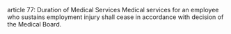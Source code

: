 article 77: Duration of Medical Services
Medical services for an employee who sustains employment injury shall cease in accordance with decision of the Medical Board.
<ul>
</ul>